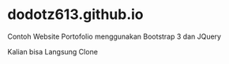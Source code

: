 # dodotz613.github.io
Contoh Website Portofolio menggunakan Bootstrap 3 dan JQuery

Kalian bisa Langsung Clone 
